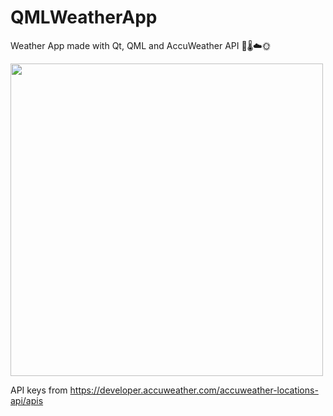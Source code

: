 # QMLWeatherApp

Weather App made with Qt, QML and AccuWeather API 🌄🌡☁️️🌞

<img src = "https://user-images.githubusercontent.com/77109037/188829087-5c6af6bd-b31a-40d0-ab9c-98c836e8bf56.png" width = "500">

API keys from
https://developer.accuweather.com/accuweather-locations-api/apis
